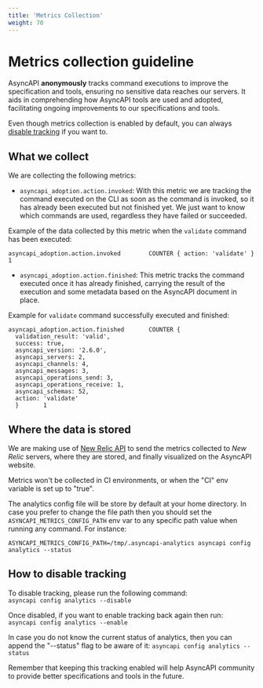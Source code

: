 ```yaml
---
title: 'Metrics Collection'
weight: 70
---
```


# Metrics collection guideline

AsyncAPI **anonymously** tracks command executions to improve the specification and tools, ensuring no sensitive data reaches our servers. It aids in comprehending how AsyncAPI tools are used and adopted, facilitating ongoing improvements to our specifications and tools.

Even though metrics collection is enabled by default, you can always [disable tracking](#how-to-disable-tracking) if you want to.

## What we collect
We are collecting the following metrics:

- `asyncapi_adoption.action.invoked`:
With this metric we are tracking the command executed on the CLI as soon as the command is invoked, so it has already been executed but not finished yet. We just want to know which commands are used, regardless they have failed or succeeded.

Example of the data collected by this metric when the `validate` command has been executed:
```
asyncapi_adoption.action.invoked        COUNTER { action: 'validate' }  1
```

- `asyncapi_adoption.action.finished`:
This metric tracks the command executed once it has already finished, carrying the result of the execution and some metadata based on the AsyncAPI document in place.

Example for `validate` command successfully executed and finished:
```
asyncapi_adoption.action.finished       COUNTER {
  validation_result: 'valid',
  success: true,
  asyncapi_version: '2.6.0',
  asyncapi_servers: 2,
  asyncapi_channels: 4,
  asyncapi_messages: 3,
  asyncapi_operations_send: 3,
  asyncapi_operations_receive: 1,
  asyncapi_schemas: 52,
  action: 'validate'
  }       1
```

## Where the data is stored
We are making use of [New Relic API](https://docs.newrelic.com/docs/apis/intro-apis/introduction-new-relic-apis/#rest-api) to send the metrics collected to _New Relic_ servers, where they are stored, and finally visualized on the AsyncAPI website.

Metrics won't be collected in CI environments, or when the "CI" env variable is set up to "true".

The analytics config file will be store by default at your home directory. In case you prefer to change the file path then you should set the `ASYNCAPI_METRICS_CONFIG_PATH` env var to any specific path value when running any command. For instance:
````
ASYNCAPI_METRICS_CONFIG_PATH=/tmp/.asyncapi-analytics asyncapi config analytics --status
````

## How to disable tracking
To disable tracking, please run the following command:  
`asyncapi config analytics --disable`

Once disabled, if you want to enable tracking back again then run:  
`asyncapi config analytics --enable`

In case you do not know the current status of analytics, then you can append the "--status" flag to be aware of it:
`asyncapi config analytics --status`

Remember that keeping this tracking enabled will help AsyncAPI community to provide better specifications and tools in the future.